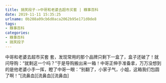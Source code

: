```yaml
---
title: 搞笑段子->中哥和老婆去超市买套 | 糗事百科
date: 2019-11-11 15:35:25
urlname: 0b208a09cb6d0aca2062b95e171d0de8
tags: 
- 糗事百科
categories:
- 糗事百科
- 搞笑段子
---
```

中哥和老婆去超市买套 套，发现常用的那个品牌只剩下一盒了，盒子还破了！就问导购：“就剩这一个吗？”于是导购搬出来一箱！中哥正伸手准备拿，万万没想到的是他老婆小手一挥，瞪了中哥一眼：“别翻了，小家子气，小姐，这箱我们包圆了啊！”[流鼻血][流鼻血][流鼻血]


